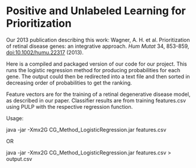 # Positive and Unlabeled Learning for Prioritization

Our 2013 publication describing this work:
Wagner, A. H. et al. Prioritization of retinal disease genes: an integrative approach. _Hum Mutat_ 34, 853-859, [doi:10.1002/humu.22317](https://onlinelibrary.wiley.com/doi/abs/10.1002/humu.22317) (2013).


Here is a compiled and packaged version of our code for our project. This runs the logistic regression method for producing probabilities for each gene.  The output could then be redirected into a text file and then sorted in decreasing order of probabilities to get the ranking.

Feature vectors are for the training of a retinal degenerative disease model, as described in our paper.
Classifier results are from training features.csv using PULP with the respective regression function.

Usage:

java -jar -Xmx2G CG_Method_LogisticRegression.jar features.csv

OR

java -jar -Xmx2G CG_Method_LogisticRegression.jar features.csv > output.csv
